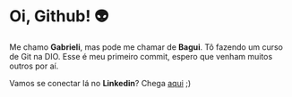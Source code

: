 # Oi, Github! :alien:

Me chamo **Gabrieli**, mas pode me chamar de **Bagui**. Tô fazendo um curso de Git na DIO. Esse é meu primeiro commit, espero que venham muitos outros por aí.  



Vamos se conectar lá no **Linkedin**? Chega [aqui](https://www.linkedin.com/in/castroalves-gabi/) ;)
